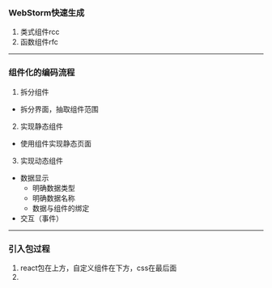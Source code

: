 ### WebStorm快速生成
1. 类式组件rcc
2. 函数组件rfc

---
### 组件化的编码流程
1. 拆分组件
* 拆分界面，抽取组件范围
2. 实现静态组件
* 使用组件实现静态页面
3. 实现动态组件
* 数据显示
    * 明确数据类型
    * 明确数据名称
    * 数据与组件的绑定
* 交互（事件）

---
### 引入包过程
1. react包在上方，自定义组件在下方，css在最后面
2. 
